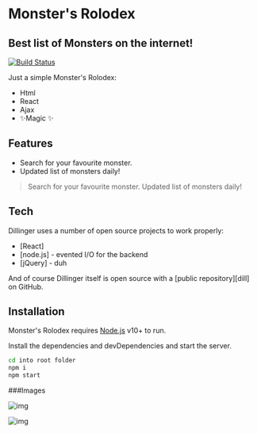 # Monster's Rolodex
## Best list of Monsters on the internet!


[![Build Status](https://travis-ci.org/joemccann/dillinger.svg?branch=master)](https://travis-ci.org/joemccann/dillinger)

Just a simple Monster's Rolodex:

- Html
- React
- Ajax
- ✨Magic ✨

## Features

- Search for your favourite monster.
- Updated list of monsters daily!

> Search for your favourite monster. Updated list of monsters daily!



## Tech

Dillinger uses a number of open source projects to work properly:

- [React] 
- [node.js] - evented I/O for the backend
- [jQuery] - duh

And of course Dillinger itself is open source with a [public repository][dill]
 on GitHub.

## Installation

Monster's Rolodex requires [Node.js](https://nodejs.org/) v10+ to run.

Install the dependencies and devDependencies and start the server.

```sh
cd into root folder
npm i
npm start
```


###Images

![img](https://i.imgur.com/SPEexAr.png)


![img](https://i.imgur.com/UlYmtzm.png)

